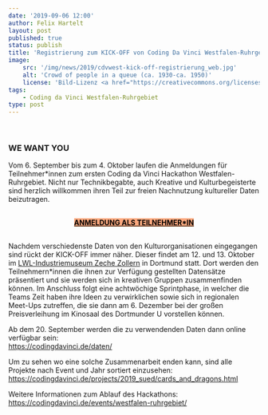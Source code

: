 ```yaml
---
date: '2019-09-06 12:00'
author: Felix Hartelt
layout: post
published: true
status: publish
title: 'Registrierung zum KICK-OFF von Coding Da Vinci Westfalen-Ruhrgebiet'
image:
    src: '/img/news/2019/cdvwest-kick-off-registrierung_web.jpg'
    alt: 'Crowd of people in a queue (ca. 1930-ca. 1950)'
    license: 'Bild-Lizenz <a href="https://creativecommons.org/licenses/by-nc/2.0/deed.de" target="_blank">CC BY-NC 2.0</a> | <a href="https://www.flickr.com/photos/statelibraryofvictoria_collections/" target="_blank">State Library Victoria Collections</a>'
tags:
    - Coding da Vinci Westfalen-Ruhrgebiet
type: post
---
```

<br/>
<h3>WE WANT YOU</h3>
<p>Vom 6. September bis zum 4. Oktober laufen die Anmeldungen für Teilnehmer*innen zum ersten Coding da Vinci Hackathon Westfalen-Ruhrgebiet. Nicht nur Technikbegabte, auch Kreative und Kulturbegeisterte sind herzlich willkommen ihren Teil zur freien Nachnutzung kultureller Daten beizutragen.</p>
<div class="row" style="margin-top:30px; margin-bottom:30px;">
	<div style="text-align:center">
		<a class="btn btn-primary btn-lg btn-events" style="background-color: #fda87e; color: #000000; font-weight: bold;" href="https://www.eventbrite.de/e/kultur-hackathon-coding-da-vinci-westfalen-ruhrgebiet-kick-off-registrierung-70615513903" target="_blank" role="button">ANMELDUNG ALS TEILNEHMER*IN</a>
	</div>
</div>
<p>Nachdem verschiedenste Daten von den Kulturorganisationen eingegangen sind rückt der KICK-OFF immer näher. Dieser findet am 12. und 13. Oktober im <a href="https://www.lwl.org/industriemuseum/standorte/zeche-zollern" target="_blank">LWL-Industriemuseum Zeche Zollern</a> in Dortmund statt. Dort werden den Teilnehmern*innen die ihnen zur Verfügung gestellten Datensätze präsentiert und sie werden sich in kreativen Gruppen zusammenfinden können. Im Anschluss folgt eine achtwöchige Sprintphase, in welcher die Teams Zeit haben ihre Ideen zu verwirklichen sowie sich in regionalen Meet-Ups zutreffen, die sie dann am 6. Dezember bei der großen Preisverleihung im Kinosaal des Dortmunder U vorstellen können.</p>
<p>Ab dem 20. September werden die zu verwendenden Daten dann online verfügbar sein:<br/>
<a href="https://codingdavinci.de/daten/" target="_blank">https://codingdavinci.de/daten/</a></p> 

<p>Um zu sehen wo eine solche Zusammenarbeit enden kann, sind alle Projekte nach Event und Jahr sortiert einzusehen:<br/>
<a href="https://codingdavinci.de/projects/2019_sued/cards_and_dragons.html" target="_blank">https://codingdavinci.de/projects/2019_sued/cards_and_dragons.html</a></p>

<p>Weitere Informationen zum Ablauf des Hackathons:<br/>
<a href="https://codingdavinci.de/events/westfalen-ruhrgebiet/" target="_blank">https://codingdavinci.de/events/westfalen-ruhrgebiet/</a></p>